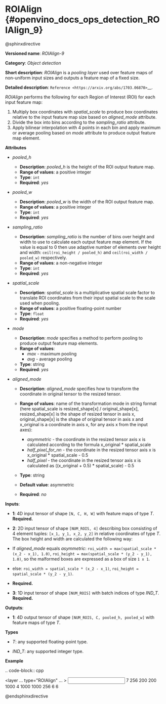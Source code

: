 # ROIAlign {#openvino_docs_ops_detection_ROIAlign_9}

@sphinxdirective

**Versioned name**: *ROIAlign-9*

**Category**: *Object detection*

**Short description**: *ROIAlign* is a *pooling layer* used over feature maps of non-uniform input sizes and outputs a feature map of a fixed size.

**Detailed description**: ``Reference <https://arxiv.org/abs/1703.06870>``__.

*ROIAlign* performs the following for each Region of Interest (ROI) for each input feature map:

1. Multiply box coordinates with *spatial_scale* to produce box coordinates relative to the input feature map size based on *aligned_mode* attribute.
2. Divide the box into bins according to the *sampling_ratio* attribute.
3. Apply bilinear interpolation with 4 points in each bin and apply maximum or average pooling based on *mode* attribute to produce output feature map element.

**Attributes**

* *pooled_h*

  * **Description**: *pooled_h* is the height of the ROI output feature map.
  * **Range of values**: a positive integer
  * **Type**: ``int``
  * **Required**: *yes*

* *pooled_w*

  * **Description**: *pooled_w* is the width of the ROI output feature map.
  * **Range of values**: a positive integer
  * **Type**: ``int``
  * **Required**: *yes*

* *sampling_ratio*

  * **Description**: *sampling_ratio* is the number of bins over height and width to use to calculate each output feature map element. If the value
  is equal to 0 then use adaptive number of elements over height and width: ``ceil(roi_height / pooled_h)`` and ``ceil(roi_width / pooled_w)`` respectively.
  * **Range of values**: a non-negative integer
  * **Type**: ``int``
  * **Required**: *yes*

* *spatial_scale*

  * **Description**: *spatial_scale* is a multiplicative spatial scale factor to translate ROI coordinates from their input spatial scale to the scale used when pooling.
  * **Range of values**: a positive floating-point number
  * **Type**: ``float``
  * **Required**: *yes*

* *mode*

  * **Description**: *mode* specifies a method to perform pooling to produce output feature map elements.
  * **Range of values**:
    * *max* - maximum pooling
    * *avg* - average pooling
  * **Type**: string
  * **Required**: *yes*

* *aligned_mode*

  * **Description**: *aligned_mode* specifies how to transform the coordinate in original tensor to the resized tensor.
  * **Range of values**: name of the transformation mode in string format (here spatial_scale is resized_shape[x] / original_shape[x], resized_shape[x] is the shape of resized tensor in axis x, original_shape[x] is the shape of original tensor in axis x and x_original is a coordinate in axis x, for any axis x from the input axes):

    * *asymmetric* - the coordinate in the resized tensor axis x is calculated according to the formula x_original * spatial_scale
    * *half_pixel_for_nn* - the coordinate in the resized tensor axis x is x_original * spatial_scale - 0.5
    * *half_pixel* - the coordinate in the resized tensor axis x is calculated as ((x_original + 0.5) * spatial_scale) - 0.5
  * **Type**: string
  * **Default value**: asymmetric  
  * **Required**: *no*

**Inputs**:

*   **1**: 4D input tensor of shape ``[N, C, H, W]`` with feature maps of type *T*. **Required.**

*   **2**: 2D input tensor of shape ``[NUM_ROIS, 4]`` describing box consisting of 4 element tuples: ``[x_1, y_1, x_2, y_2]`` in relative coordinates of type *T*.
The box height and width are calculated the following way:

  * If *aligned_mode* equals *asymmetric*: ``roi_width = max(spatial_scale * (x_2 - x_1), 1.0)``, ``roi_height = max(spatial_scale * (y_2 - y_1), 1.0)``, so the malformed boxes are expressed as a box of size ``1 x 1``.
  * else: ``roi_width = spatial_scale * (x_2 - x_1)``, ``roi_height = spatial_scale * (y_2 - y_1)``.
  * **Required.**

*   **3**: 1D input tensor of shape ``[NUM_ROIS]`` with batch indices of type *IND_T*. **Required.**

**Outputs**:

*   **1**: 4D output tensor of shape ``[NUM_ROIS, C, pooled_h, pooled_w]`` with feature maps of type *T*.

**Types**

* *T*: any supported floating-point type.

* *IND_T*: any supported integer type.


**Example**

.. code-block:: cpp 

  <layer ... type="ROIAlign" ... >
      <data pooled_h="6" pooled_w="6" spatial_scale="16.0" sampling_ratio="2" mode="avg" aligned_mode="half_pixel"/>
      <input>
          <port id="0">
              <dim>7</dim>
              <dim>256</dim>
              <dim>200</dim>
              <dim>200</dim>
          </port>
          <port id="1">
              <dim>1000</dim>
              <dim>4</dim>
          </port>
          <port id="2">
              <dim>1000</dim>
          </port>
      </input>
      <output>
          <port id="3" precision="FP32">
              <dim>1000</dim>
              <dim>256</dim>
              <dim>6</dim>
              <dim>6</dim>
          </port>
      </output>
  </layer>

@endsphinxdirective
